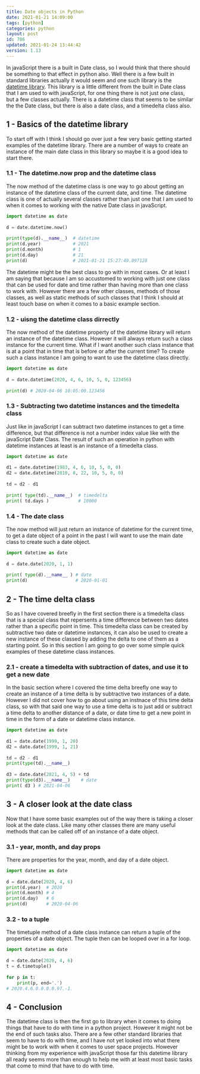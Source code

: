 ```yaml
---
title: Date objects in Python
date: 2021-01-21 14:09:00
tags: [python]
categories: python
layout: post
id: 786
updated: 2021-01-24 13:44:42
version: 1.13
---
```


In javaScript there is a built in Date class, so I would think that there should be something to that effect in python also. Well there is a few built in standard libraries actually it would seem and one such library is the [datetime library](https://docs.python.org/3/library/datetime.html#datetime.date). This library is a little different from the built in Date class that I am used to with javaScript, for one thing there is not just one class, but a few classes actually. There is a datetime class that seems to be similar the the Date class, but there is also a date class, and a timedelta class also.

<!-- more -->

## 1 - Basics of the datetime library

To start off with I think I should go over just a few very basic getting started examples of the datetime library. There are a number of ways to create an instance of the main date class in this library so maybe it is a good idea to start there.

### 1.1 - The datetime.now prop and the datetime class

The now method of the datetime class is one way to go about getting an instance of the datetime class of the current date, and time. The datetime class is one of actually several classes rather than just one that I am used to when it comes to working with the native Date class in javaScript.

```python
import datetime as date
 
d = date.datetime.now()
 
print(type(d).__name__)  # datetime
print(d.year)            # 2021
print(d.month)           # 1
print(d.day)             # 21
print(d)                 # 2021-01-21 15:27:49.097128
```

The datetime might be the best class to go with in most cases. Or at least I am saying that because I am so accustomed to working with just one class that can be used for date and time rather than having more than one class to work with. However there are a few other classes, methods of those classes, as well as static methods of such classes that I think I should at least touch base on when it comes to a basic example section.

### 1.2 - uisng the datetime class dirrectly

The now method of the datetime property of the datetime library will return an instance of the datetime class. However it will always return such a class instance for the current time. What if I want another such class instance that is at a point that in time that is before or after the current time? To create such a class instance I am going to want to use the datetime class directly.

```python
import datetime as date
 
d = date.datetime(2020, 4, 6, 10, 5, 0, 123456)
 
print(d) # 2020-04-06 10:05:00.123456
```

### 1.3 - Subtracting two datetime instances and the timedelta class

Just like in javaScript I can subtract two datetime instances to get a time difference, but that difference is not a number index value like with the javaScript Date Class. The result of such an operation in python with datetime instances at least is an instance of a timedelta class.

```python
import datetime as date
 
d1 = date.datetime(1983, 4, 6, 10, 5, 0, 0)
d2 = date.datetime(2010, 8, 22, 10, 5, 0, 0)
 
td = d2 - d1
 
print( type(td).__name__)  # timedelta
print( td.days )           # 10000
```

### 1.4 - The date class

The now method will just return an instance of datetime for the current time, to get a date object of a point in the past I will want to use the main date class to create such a date object.

```python
import datetime as date
 
d = date.date(2020, 1, 1)
 
print( type(d).__name__ ) # date
print(d)                  # 2020-01-01
```

## 2 - The time delta class

So as I have covered breefly in the first section there is a timedelta class that is a special class that repersents a time difference between two dates rather than a specific point in time. This timedelta class can be created by subtractive two date or datetime instances, it can also be used to create a new instance of these classed by adding the delta to one of them as a starting point. So in this section I am going to go over some simple quick examples of these datetime class instances.

### 2.1 - create a timedelta with subtraction of dates, and use it to get a new date

In the basic section where I covered the time delta breefly one way to create an instance of a time delta is by subtractive two instances of a date. However I did not cover how to go about using an instnace of this time delta class, so with that said one way to use a time delta is to just add or subtract a time delta to another distance of a date, or date time to get a new point in time in the form of a date or datetime class instance.

```python
import datetime as date
 
d1 = date.date(1999, 1, 20)
d2 = date.date(1999, 1, 21)
 
td = d2 - d1
print(type(td).__name__)
 
d3 = date.date(2021, 4, 5) + td
print(type(d3).__name__)    # date
print( d3 ) # 2021-04-06
```

## 3 - A closer look at the date class

Now that I have some basic examples out of the way there is taking a closer look at the date class. Like many other classes there are many useful methods that can be called off of an instance of a date object.

### 3.1 - year, month, and day props

There are properties for the year, month, and day of a date object.

```python
import datetime as date
 
d = date.date(2020, 4, 6)
print(d.year)  # 2020
print(d.month) # 4
print(d.day)   # 6
print(d)       # 2020-04-06
```

### 3.2 - to a tuple

The timetuple method of a date class instance can return a tuple of the properties of a date object. The tuple then can be looped over in a for loop.

```python
import datetime as date
 
d = date.date(2020, 4, 6)
t = d.timetuple()
 
for p in t:
    print(p, end='.')
# 2020.4.6.0.0.0.0.97.-1.
```

## 4 - Conclusion

The datetime class is then the first go to library when it comes to doing things that have to do with time in a python project. However it might not be the end of such tasks also. There are a few other standard libraries that seem to have to do with time, and I have not yet looked into what there might be to work with when it comes to user space projects. However thinking from my experience with javaScript those far this datetime library all ready seems more than enough to help me with at least most basic tasks that come to mind that have to do with time.
